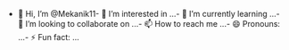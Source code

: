 - 👋 Hi, I’m @Mekanik11- 👀 I’m interested in ...- 🌱 I’m currently learning ...- 💞️ I’m looking to collaborate on ...- 📫 How to reach me ...- 😄 Pronouns: ...- ⚡ Fun fact: ...<!---Mekanik11/Mekanik11 is a ✨ special ✨ repository because its `README.md` (this file) appears on your GitHub profile.You can click the Preview link to take a look at your changes.--->
